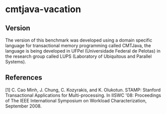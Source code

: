# cmtjava-vacation

Version
-------

The version of this benchmark was developed using a domain specific language for transactional memory programming called CMTJava, the language is being developed in UFPel (Universidade Federal de Pelotas) in the research group called LUPS (Laboratory of Ubiquitous and Parallel Systems).


References
----------

[1] C. Cao Minh, J. Chung, C. Kozyrakis, and K. Olukotun. STAMP: Stanford 
    Transactional Applications for Multi-processing. In IISWC '08: Proceedings
    of The IEEE International Symposium on Workload Characterization,
    September 2008. 
